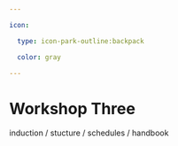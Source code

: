```yaml
---

icon: 

  type: icon-park-outline:backpack

  color: gray

---
```


# Workshop Three

induction / stucture / schedules / handbook